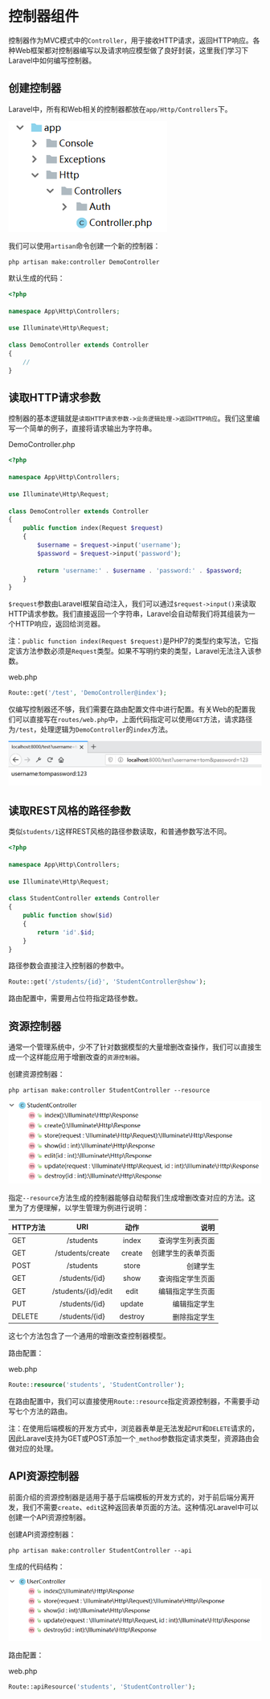 # 控制器组件

控制器作为MVC模式中的`Controller`，用于接收HTTP请求，返回HTTP响应。各种Web框架都对控制器编写以及请求响应模型做了良好封装，这里我们学习下Laravel中如何编写控制器。

## 创建控制器

Laravel中，所有和Web相关的控制器都放在`app/Http/Controllers`下。

![](res/1.png)

我们可以使用`artisan`命令创建一个新的控制器：

```
php artisan make:controller DemoController
```

默认生成的代码：

```php
<?php

namespace App\Http\Controllers;

use Illuminate\Http\Request;

class DemoController extends Controller
{
    //
}
```

## 读取HTTP请求参数

控制器的基本逻辑就是`读取HTTP请求参数->业务逻辑处理->返回HTTP响应`。我们这里编写一个简单的例子，直接将请求输出为字符串。

DemoController.php
```php
<?php

namespace App\Http\Controllers;

use Illuminate\Http\Request;

class DemoController extends Controller
{
    public function index(Request $request)
    {
        $username = $request->input('username');
        $password = $request->input('password');

        return 'username:' . $username . 'password:' . $password;
    }
}
```

`$request`参数由Laravel框架自动注入，我们可以通过`$request->input()`来读取HTTP请求参数。我们直接返回一个字符串，Laravel会自动帮我们将其组装为一个HTTP响应，返回给浏览器。

注：`public function index(Request $request)`是PHP7的类型约束写法，它指定该方法参数必须是`Request`类型。如果不写明约束的类型，Laravel无法注入该参数。

web.php
```php
Route::get('/test', 'DemoController@index');
```

仅编写控制器还不够，我们需要在路由配置文件中进行配置。有关Web的配置我们可以直接写在`routes/web.php`中，上面代码指定可以使用`GET`方法，请求路径为`/test`，处理逻辑为`DemoController`的`index`方法。

![](res/2.png)

## 读取REST风格的路径参数

类似`students/1`这样REST风格的路径参数读取，和普通参数写法不同。

```php
<?php

namespace App\Http\Controllers;

use Illuminate\Http\Request;

class StudentController extends Controller
{
    public function show($id)
    {
        return 'id'.$id;
    }
}
```

路径参数会直接注入控制器的参数中。

```php
Route::get('/students/{id}', 'StudentController@show');
```

路由配置中，需要用占位符指定路径参数。

## 资源控制器

通常一个管理系统中，少不了针对数据模型的大量增删改查操作，我们可以直接生成一个这样能应用于增删改查的`资源控制器`。

创建资源控制器：

```
php artisan make:controller StudentController --resource
```

![](res/3.png)

指定`--resource`方法生成的控制器能够自动帮我们生成增删改查对应的方法。这里为了方便理解，以学生管理为例进行说明：

| HTTP方法 |         URI         |  动作   |               说明 |
| :------- | :-----------------: | :-----: | -----------------: |
| GET      |      /students      |  index  |   查询学生列表页面 |
| GET      |  /students/create   | create  | 创建学生的表单页面 |
| POST     |      /students      |  store  |           创建学生 |
| GET      |   /students/{id}    |  show   |   查询指定学生页面 |
| GET      | /students/{id}/edit |  edit   |   编辑指定学生页面 |
| PUT      |   /students/{id}    | update  |       编辑指定学生 |
| DELETE   |   /students/{id}    | destroy |       删除指定学生 |

这七个方法包含了一个通用的增删改查控制器模型。

路由配置：

web.php
```php
Route::resource('students', 'StudentController');
```

在路由配置中，我们可以直接使用`Route::resource`指定资源控制器，不需要手动写七个方法的路由。

注：在使用后端模板的开发方式中，浏览器表单是无法发起`PUT`和`DELETE`请求的，因此Laravel支持为GET或POST添加一个`_method`参数指定请求类型，资源路由会做对应的处理。

## API资源控制器

前面介绍的资源控制器是适用于基于后端模板的开发方式的，对于前后端分离开发，我们不需要`create`、`edit`这种返回表单页面的方法。这种情况Laravel中可以创建一个API资源控制器。

创建API资源控制器：

```
php artisan make:controller StudentController --api
```

生成的代码结构：

![](res/4.png)

路由配置：

web.php
```php
Route::apiResource('students', 'StudentController');
```

